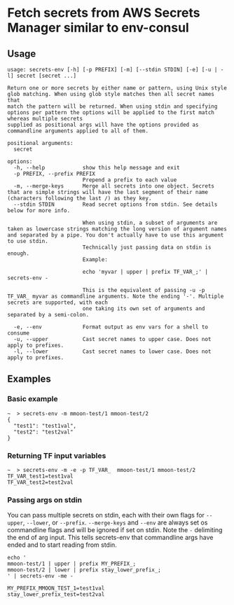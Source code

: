 # Fetch secrets from AWS Secrets Manager similar to env-consul

## Usage
```shell
usage: secrets-env [-h] [-p PREFIX] [-m] [--stdin STDIN] [-e] [-u | -l] secret [secret ...]

Return one or more secrets by either name or pattern, using Unix style glob matching. When using glob style matches then all secret names that
match the pattern will be returned. When using stdin and specifying options per pattern the options will be applied to the first match whereas multiple secrets
supplied as positional args will have the options provided as commandline arguments applied to all of them.

positional arguments:
  secret

options:
  -h, --help            show this help message and exit
  -p PREFIX, --prefix PREFIX
                        Prepend a prefix to each value
  -m, --merge-keys      Merge all secrets into one object. Secrets that are simple strings will have the last segment of their name (characters following the last /) as they key.
  --stdin STDIN         Read secret options from stdin. See details below for more info.

                        When using stdin, a subset of arguments are taken as lowercase strings matching the long version of argument names and separated by a pipe. You don't actually have to use this argument to use stdin.
                        Technically just passing data on stdin is enough.
                        Example:

                        echo 'myvar | upper | prefix TF_VAR_;' | secrets-env -

                        This is the equivalent of passing -u -p TF_VAR_ myvar as commandline arguments. Note the ending '-'. Multiple secrets are supported, with each
                        one taking its own set of arguments and separated by a semi-colon.

  -e, --env             Format output as env vars for a shell to consume
  -u, --upper           Cast secret names to upper case. Does not apply to prefixes.
  -l, --lower           Cast secret names to lower case. Does not apply to prefixes.
```

## Examples

### Basic example
```shell
~  > secrets-env -m mmoon-test/1 mmoon-test/2
{
  "test1": "test1val",
  "test2": "test2val"
}
```

### Returning TF input variables
```shell
~  > secrets-env -m -e -p TF_VAR_  mmoon-test/1 mmoon-test/2
TF_VAR_test1=test1val
TF_VAR_test2=test2val
```

### Passing args on stdin
You can pass multiple secrets on stdin, each with their own flags for `--upper`, `--lower`, or `--prefix`. `--merge-keys` and `--env` are always set os commandline flags and will be ignored if set on stdin. Note the `-` delimiting the end of arg input. This tells secrets-env that commandline args have ended and to start reading from stdin.
```shell
echo '
mmoon-test/1 | upper | prefix MY_PREFIX_;
mmoon-test/2 | lower | prefix stay_lower_prefix_;
' | secrets-env -me -

MY_PREFIX_MMOON_TEST_1=test1val
stay_lower_prefix_test=test2val
```

